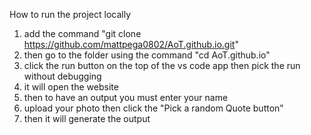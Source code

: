 How to run the project locally

1. add the command "git clone https://github.com/mattpega0802/AoT.github.io.git"
2. then go to the folder using the command "cd AoT.github.io"
3. click the run button on the top of the vs code app then pick the run without debugging
4. it will open the website
5. then to have an output you must enter your name
6. upload your photo then click the "Pick a random Quote button"
7. then it will generate the output